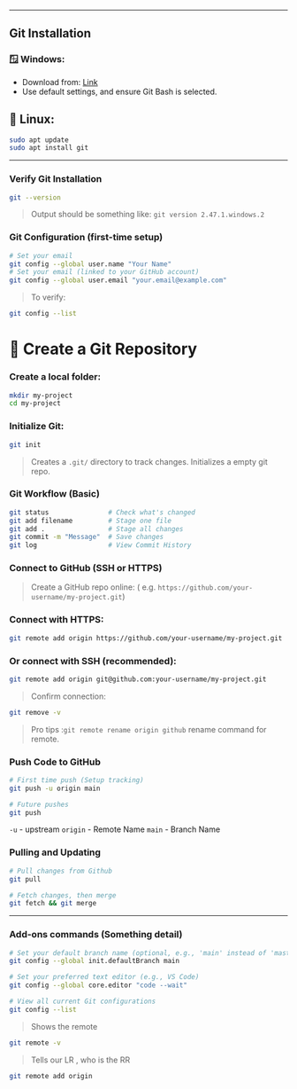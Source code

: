 
---
## Git Installation

### 🪟 Windows:

- Download from: [Link](https://git-scm.com/downloads/win)
- Use default settings, and ensure Git Bash is selected.
## 🐧 Linux:

```sh
sudo apt update
sudo apt install git
```

---
### Verify Git Installation 

```sh
git --version     
```

> Output should be something like:  `git version 2.47.1.windows.2`

### Git Configuration (first-time setup)

```sh
# Set your email
git config --global user.name "Your Name"
# Set your email (linked to your GitHub account)
git config --global user.email "your.email@example.com"
```

>To verify:
```sh
git config --list
```

# 📁 Create a Git Repository

### Create a local folder:
```sh
mkdir my-project
cd my-project
```
### Initialize Git:
```sh
git init
```
>Creates a `.git/` directory to track changes.
> Initializes a empty git repo.

### Git Workflow (Basic)
```sh
git status               # Check what's changed
git add filename         # Stage one file
git add .                # Stage all changes
git commit -m "Message"  # Save changes
git log                  # View Commit History 
```

### Connect to GitHub (SSH or HTTPS)

>Create a GitHub repo online:
> ( e.g. `https://github.com/your-username/my-project.git`)

### Connect with HTTPS:
```sh
git remote add origin https://github.com/your-username/my-project.git
```
### Or connect with SSH (recommended):
```sh
git remote add origin git@github.com:your-username/my-project.git
```

>Confirm connection:
```sh
git remove -v
```

> Pro tips :`git remote rename origin github` rename command for remote.
### Push Code to GitHub

```sh
# First time push (Setup tracking)
git push -u origin main

# Future pushes
git push 
```
`-u`          - upstream 
`origin`  - Remote Name
`main`     - Branch Name 

### Pulling and Updating

```sh
# Pull changes from Github 
git pull

# Fetch changes, then merge
git fetch && git merge
```

---
### Add-ons commands (Something detail)

```sh
# Set your default branch name (optional, e.g., 'main' instead of 'master')
git config --global init.defaultBranch main

# Set your preferred text editor (e.g., VS Code)
git config --global core.editor "code --wait"

# View all current Git configurations
git config --list
```

> Shows the remote 
```sh
git remote -v
```

> Tells our LR , who is the RR
```sh
git remote add origin
```




